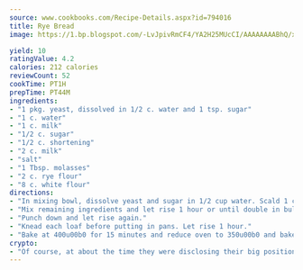 ```yaml
---
source: www.cookbooks.com/Recipe-Details.aspx?id=794016
title: Rye Bread
image: https://1.bp.blogspot.com/-LvJpivRmCF4/YA2H25MUcCI/AAAAAAAABhQ/xgndXuMf7Zopp5S4RExCblnSp5YGujfSQCLcBGAsYHQ/s320/8.png

yield: 10
ratingValue: 4.2
calories: 212 calories
reviewCount: 52
cookTime: PT1H
prepTime: PT44M
ingredients:
- "1 pkg. yeast, dissolved in 1/2 c. water and 1 tsp. sugar"
- "1 c. water"
- "1 c. milk"
- "1/2 c. sugar"
- "1/2 c. shortening"
- "2 c. milk"
- "salt"
- "1 Tbsp. molasses"
- "2 c. rye flour"
- "8 c. white flour"
directions:
- "In mixing bowl, dissolve yeast and sugar in 1/2 cup water. Scald 1 cup water, milk, sugar and shortening."
- "Mix remaining ingredients and let rise 1 hour or until double in bulk."
- "Punch down and let rise again."
- "Knead each loaf before putting in pans. Let rise 1 hour."
- "Bake at 400u00b0 for 15 minutes and reduce oven to 350u00b0 and bake additional 45 minutes."
crypto:
- "Of course, at about the time they were disclosing their big position, Bitcoin started to crash."
---
```

